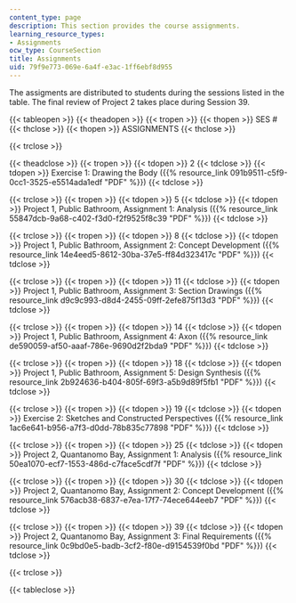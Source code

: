 ```yaml
---
content_type: page
description: This section provides the course assignments.
learning_resource_types:
- Assignments
ocw_type: CourseSection
title: Assignments
uid: 79f9e773-069e-6a4f-e3ac-1ff6ebf8d955
---
```


The assigments are distributed to students during the sessions listed in the table. The final review of Project 2 takes place during Session 39.

{{< tableopen >}}
{{< theadopen >}}
{{< tropen >}}
{{< thopen >}}
SES #
{{< thclose >}}
{{< thopen >}}
ASSIGNMENTS
{{< thclose >}}

{{< trclose >}}

{{< theadclose >}}
{{< tropen >}}
{{< tdopen >}}
2
{{< tdclose >}}
{{< tdopen >}}
Exercise 1: Drawing the Body ({{% resource_link 091b9511-c5f9-0cc1-3525-e5514ada1edf "PDF" %}})
{{< tdclose >}}

{{< trclose >}}
{{< tropen >}}
{{< tdopen >}}
5
{{< tdclose >}}
{{< tdopen >}}
Project 1, Public Bathroom, Assignment 1: Analysis ({{% resource_link 55847dcb-9a68-c402-f3d0-f2f9525f8c39 "PDF" %}})
{{< tdclose >}}

{{< trclose >}}
{{< tropen >}}
{{< tdopen >}}
8
{{< tdclose >}}
{{< tdopen >}}
Project 1, Public Bathroom, Assignment 2: Concept Development ({{% resource_link 14e4eed5-8612-30ba-37e5-ff84d323417c "PDF" %}})
{{< tdclose >}}

{{< trclose >}}
{{< tropen >}}
{{< tdopen >}}
11
{{< tdclose >}}
{{< tdopen >}}
Project 1, Public Bathroom, Assignment 3: Section Drawings ({{% resource_link d9c9c993-d8d4-2455-09ff-2efe875f13d3 "PDF" %}})
{{< tdclose >}}

{{< trclose >}}
{{< tropen >}}
{{< tdopen >}}
14
{{< tdclose >}}
{{< tdopen >}}
Project 1, Public Bathroom, Assignment 4: Axon ({{% resource_link de590059-af50-aaaf-786e-9690d2f2bda9 "PDF" %}})
{{< tdclose >}}

{{< trclose >}}
{{< tropen >}}
{{< tdopen >}}
18
{{< tdclose >}}
{{< tdopen >}}
Project 1, Public Bathroom, Assignment 5: Design Synthesis ({{% resource_link 2b924636-b404-805f-69f3-a5b9d89f5fb1 "PDF" %}})
{{< tdclose >}}

{{< trclose >}}
{{< tropen >}}
{{< tdopen >}}
19
{{< tdclose >}}
{{< tdopen >}}
Exercise 2: Sketches and Constructed Perspectives ({{% resource_link 1ac6e641-b956-a7f3-d0dd-78b835c77898 "PDF" %}})
{{< tdclose >}}

{{< trclose >}}
{{< tropen >}}
{{< tdopen >}}
25
{{< tdclose >}}
{{< tdopen >}}
Project 2, Quantanomo Bay, Assignment 1: Analysis ({{% resource_link 50ea1070-ecf7-1553-486d-c7face5cdf7f "PDF" %}})
{{< tdclose >}}

{{< trclose >}}
{{< tropen >}}
{{< tdopen >}}
30
{{< tdclose >}}
{{< tdopen >}}
Project 2, Quantanomo Bay, Assignment 2: Concept Development ({{% resource_link 576acb38-6837-e7ea-17f7-74ece644eeb7 "PDF" %}})
{{< tdclose >}}

{{< trclose >}}
{{< tropen >}}
{{< tdopen >}}
39
{{< tdclose >}}
{{< tdopen >}}
Project 2, Quantanomo Bay, Assignment 3: Final Requirements ({{% resource_link 0c9bd0e5-badb-3cf2-f80e-d9154539f0bd "PDF" %}})
{{< tdclose >}}

{{< trclose >}}

{{< tableclose >}}
